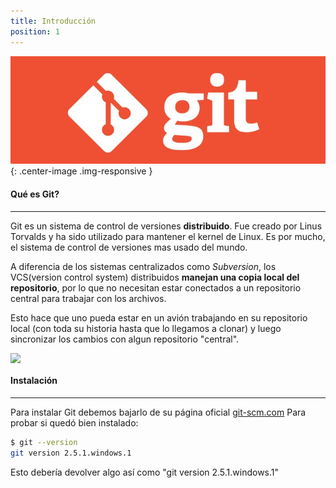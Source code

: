 ```yaml
---
title: Introducción
position: 1
---
```

![Git Logo](/images/git_logo2.jpg){: .center-image .img-responsive }

#### Qué es Git?
------
Git es un sistema de control de versiones <strong>distribuido</strong>. Fue creado por Linus Torvalds y ha sido utilizado para mantener el kernel de Linux. Es por mucho, el sistema de control de versiones mas usado del mundo.

A diferencia de los sistemas centralizados como *Subversion*, los VCS(version control system) distribuidos <strong>manejan una copia local del repositorio</strong>, por lo que no necesitan estar conectados a un repositorio central para trabajar con los archivos.

Esto hace que uno pueda estar en un avión trabajando en su repositorio local (con toda su historia hasta que lo llegamos a clonar) y luego sincronizar los cambios con algun repositorio "central". 

<img src="https://www.git-tower.com/learn/content/01-git/01-ebook/en/02-mac/07-appendix/02-from-subversion-to-git/centralized-vs-distributed.png" class="center-image" style="display: block;	max-width: 70%;	height: auto;">


#### Instalación
------
Para instalar Git debemos bajarlo de su página oficial [git-scm.com](https://git-scm.com/ "Página oficial de Git")
Para probar si quedó bien instalado:

```sh
$ git --version
git version 2.5.1.windows.1
```

Esto debería devolver algo así como "git version 2.5.1.windows.1"




<!-- Welcome to our API.

This API document is designed for those interested in developing for our platform.

This API is still under development and will evolve.

You'll succeed if you do this.
{: .success }

Here's some useful information.
{: .info }

Something may not happen if you try and do this.
{: .warning }

Something bad will happen if you do this.
{: .error } -->
